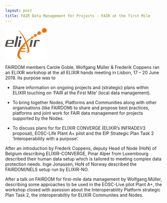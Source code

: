 ```yaml
---
layout: post
title: FAIR Data Management for Projects - FAIR at the first Mile
---
```


![exlir](/img/news/elixir-logo.png)

FAIRDOM members Carole Goble, Wolfgang Müller & Frederik Coppens ran an ELIXIR workshop at the all ELIXIR hands meeting in Lisbon, 17 – 20 June 2019. Its purpose was to

* Share information on ongoing projects and (strategic) plans within ELIXIR touching on ‘FAIR at the First Mile’ (local data management).

* To bring together Nodes, Platforms and Communities along with other organisations (like FAIRDOM) to share and propose best practices, platforms and joint work for FAIR data management for projects supported by the Nodes.

* To discuss plans for for ELIXIR CONVERGE (ELIXIR’s INFRADEV3 proposal), EOSC-Life Plant A+ pilot and the EIP Strategic Plan Task 2 ‘Interoperability with a purpose’.

After an introduction by Frederk Coppens, deputy Head of Node (HoN) of Belgium describing ELIXIR-CONVERGE, Pinar Alper from Luxembourg described their human data setup which is tailored to meeting complex data protection needs. Inge Jonassen, HoN of Norway described the FAIRDOM/NELS setup run by ELIXIR-NO.

After a talk on FAIRDOM for first-mile data management by Wolfgang Müller, describing some approaches to be used in the EOSC-Live pilot Plant A+, the workshop closed with asession about the Interoperability Platform strategic Plan Task 2, the interoperabiltiy for ELIXIR Communites and Nodes.